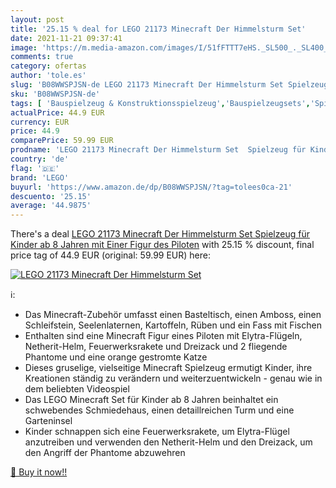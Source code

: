 ```yaml
---
layout: post
title: '25.15 % deal for LEGO 21173 Minecraft Der Himmelsturm Set'
date: 2021-11-21 09:37:41
image: 'https://m.media-amazon.com/images/I/51fFTTT7eHS._SL500_._SL400_.jpg'
comments: true
category: ofertas
author: 'tole.es'
slug: 'B08WWSPJSN-de LEGO 21173 Minecraft Der Himmelsturm Set Spielzeug für...'
sku: 'B08WWSPJSN-de'
tags: [ 'Bauspielzeug & Konstruktionsspielzeug','Bauspielzeugsets','Spielzeug','lego', ]
actualPrice: 44.9 EUR
currency: EUR
price: 44.9
comparePrice: 59.99 EUR
prodname: 'LEGO 21173 Minecraft Der Himmelsturm Set  Spielzeug für Kinder ab 8 Jahren mit Einer Figur des Piloten'
country: 'de'
flag: '🇩🇪'
brand: 'LEGO'
buyurl: 'https://www.amazon.de/dp/B08WWSPJSN/?tag=tolees0ca-21'
descuento: '25.15'
average: '44.9875'
---
```


There's a deal [LEGO 21173 Minecraft Der Himmelsturm Set  Spielzeug für Kinder ab 8 Jahren mit Einer Figur des Piloten](https://www.amazon.de/dp/B08WWSPJSN/?tag=tolees0ca-21)  with  25.15 % discount, final price tag of  44.9 EUR (original: 59.99 EUR) here:

[![LEGO 21173 Minecraft Der Himmelsturm Set](https://m.media-amazon.com/images/I/51fFTTT7eHS._SL500_._SL400_.jpg)](https://www.amazon.de/dp/B08WWSPJSN/?tag=tolees0ca-21)

ℹ️:

- Das Minecraft-Zubehör umfasst einen Basteltisch, einen Amboss, einen Schleifstein, Seelenlaternen, Kartoffeln, Rüben und ein Fass mit Fischen
- Enthalten sind eine Minecraft Figur eines Piloten mit Elytra-Flügeln, Netherit-Helm, Feuerwerksrakete und Dreizack und 2 fliegende Phantome und eine orange gestromte Katze
- Dieses gruselige, vielseitige Minecraft Spielzeug ermutigt Kinder, ihre Kreationen ständig zu verändern und weiterzuentwickeln - genau wie in dem beliebten Videospiel
- Das LEGO Minecraft Set für Kinder ab 8 Jahren beinhaltet ein schwebendes Schmiedehaus, einen detaillreichen Turm und eine Garteninsel
- Kinder schnappen sich eine Feuerwerksrakete, um Elytra-Flügel anzutreiben und verwenden den Netherit-Helm und den Dreizack, um den Angriff der Phantome abzuwehren

[🛒 Buy it now!!](https://www.amazon.de/dp/B08WWSPJSN/?tag=tolees0ca-21)
